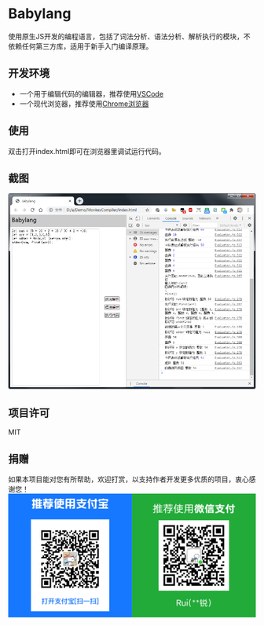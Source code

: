 # Babylang
使用原生JS开发的编程语言，包括了词法分析、语法分析、解析执行的模块，不依赖任何第三方库，适用于新手入门编译原理。
## 开发环境
- 一个用于编辑代码的编辑器，推荐使用[VSCode](https://code.visualstudio.com)
- 一个现代浏览器，推荐使用[Chrome浏览器](https://www.google.cn/chrome/?standalone=1)
## 使用
双击打开index.html即可在浏览器里调试运行代码。
## 截图
![首页](https://github.com/tanfurui/Babylang/blob/main/screenshots/screenshot-Babylang.png)
## 项目许可
MIT
## 捐赠
如果本项目能对您有所帮助，欢迎打赏，以支持作者开发更多优质的项目，衷心感谢您！
![捐赠](https://github.com/tanfurui/Babylang/blob/main/qrcode_donate.png)
